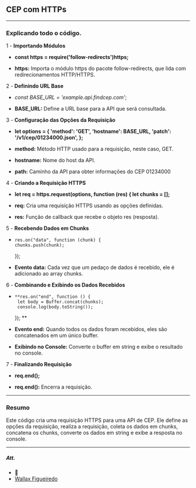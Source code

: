 ## CEP com HTTPs

---

### Explicando todo o código.

1 - **Importando Módulos**

 - **const https = require('follow-redirects')https;**

  - **https:** Importa o módulo https do pacote follow-redirects, que lida com redirecionamentos HTTP/HTTPS.

2 - **Definindo URL Base**

 - *const BASE_URL = 'example.api.findcep.com'*;

 - **BASE_URL:** Define a URL base para a API que será consultada.

3 - **Configuração das Opções da Requisição**

 - **let options = {
    'method': 'GET',
    'hostname': BASE_URL,
    'patch': '/v1/cep/01234000.json',
};**

 - **method:** Método HTTP usado para a requisição, neste caso, GET.

 - **hostname:** Nome do host da API.

 - **path:** Caminho da API para obter informações do CEP 01234000

4 - **Criando a Requisição HTTPS**

 - **let req = https.request(options, function (res) {
    let chunks = [];**

 - **req:** Cria uma requisição HTTPS usando as opções definidas.

 - **res:** Função de callback que recebe o objeto res (resposta).

5 - **Recebendo Dados em Chunks**

 -     res.on("data", function (chunk) {
       chunks.push(chunk);
    });

 - **Evento data:** Cada vez que um pedaço de dados é recebido, ele é adicionado ao array chunks.

6 - **Combinando e Exibindo os Dados     Recebidos**

 -     **res.on("end", function () {
        let body = Buffer.concat(chunks);
        console.log(body.toString());
    });
**
 - **Evento end:** Quando todos os dados foram recebidos, eles são concatenados em um único buffer.

 - **Exibindo no Console:** Converte o buffer em string e exibe o resultado no console.

7 - **Finalizando Requisição**

 - **req.end();**

 - **req.end():** Encerra a requisição.

 ---

 ### Resumo

 Este código cria uma requisição HTTPS para uma API de CEP. Ele define as opções da requisição, realiza a requisição, coleta os dados em chunks, concatena os chunks, converte os dados em string e exibe a resposta no console.

 ---

 ##### Att.

 - 🦁
- [Wallax Figueiredo](https://www.linkedin.com/in/wallax-figueiredo-41116b285/)


